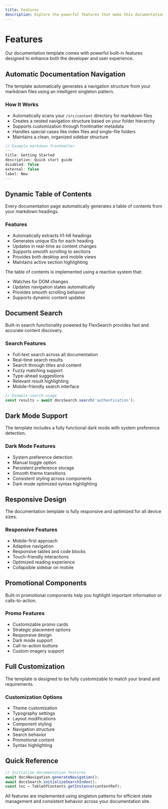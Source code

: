 ```yaml
---
title: Features
description: Explore the powerful features that make this documentation template stand out
---
```


# Features

Our documentation template comes with powerful built-in features designed to enhance both the developer and user experience.

## Automatic Documentation Navigation

The template automatically generates a navigation structure from your markdown files using an intelligent singleton pattern.

### How It Works

- Automatically scans your `/src/content` directory for markdown files
- Creates a nested navigation structure based on your folder hierarchy
- Supports customization through frontmatter metadata
- Handles special cases like index files and single-file folders
- Maintains a clean, organized sidebar structure

```typescript
// Example markdown frontmatter
---
title: Getting Started
description: Quick start guide
disabled: false
external: false
label: New
---
```

## Dynamic Table of Contents

Every documentation page automatically generates a table of contents from your markdown headings.

### Features

- Automatically extracts h1-h6 headings
- Generates unique IDs for each heading
- Updates in real-time as content changes
- Supports smooth scrolling to sections
- Provides both desktop and mobile views
- Maintains active section highlighting

The table of contents is implemented using a reactive system that:

- Watches for DOM changes
- Updates navigation states automatically
- Provides smooth scrolling behavior
- Supports dynamic content updates

## Document Search

Built-in search functionality powered by FlexSearch provides fast and accurate content discovery.

### Search Features

- Full-text search across all documentation
- Real-time search results
- Search through titles and content
- Fuzzy matching support
- Type-ahead suggestions
- Relevant result highlighting
- Mobile-friendly search interface

```typescript
// Example search usage
const results = await docsSearch.search('authentication');
```

## Dark Mode Support

The template includes a fully functional dark mode with system preference detection.

### Dark Mode Features

- System preference detection
- Manual toggle option
- Persistent preference storage
- Smooth theme transitions
- Consistent styling across components
- Dark mode optimized syntax highlighting

## Responsive Design

The documentation template is fully responsive and optimized for all device sizes.

### Responsive Features

- Mobile-first approach
- Adaptive navigation
- Responsive tables and code blocks
- Touch-friendly interactions
- Optimized reading experience
- Collapsible sidebar on mobile

## Promotional Components

Built-in promotional components help you highlight important information or calls-to-action.

### Promo Features

- Customizable promo cards
- Strategic placement options
- Responsive design
- Dark mode support
- Call-to-action buttons
- Custom imagery support

## Full Customization

The template is designed to be fully customizable to match your brand and requirements.

### Customization Options

- Theme customization
- Typography settings
- Layout modifications
- Component styling
- Navigation structure
- Search behavior
- Promotional content
- Syntax highlighting

## Quick Reference

```typescript
// Initialize documentation features
await docsNavigation.generateNavigation();
await docsSearch.initializeSearchIndex();
const toc = TableOfContents.getInstance(contentRef);
```

All features are implemented using singleton patterns for efficient state management and consistent behavior across your documentation site.
